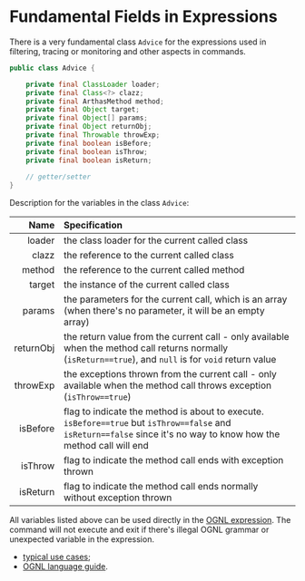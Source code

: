 Fundamental Fields in Expressions
==============================

There is a very fundamental class `Advice` for the expressions used in filtering, tracing or monitoring and other aspects in commands.  

```java
public class Advice {

    private final ClassLoader loader;
    private final Class<?> clazz;
    private final ArthasMethod method;
    private final Object target;
    private final Object[] params;
    private final Object returnObj;
    private final Throwable throwExp;
    private final boolean isBefore;
    private final boolean isThrow;
    private final boolean isReturn;
    
    // getter/setter  
}  
```

Description for the variables in the class `Advice`:

|Name|Specification|
|---:|:---|
|loader|the class loader for the current called class|
|clazz|the reference to the current called class|
|method|the reference to the current called method|
|target|the instance of the current called class|
|params|the parameters for the current call, which is an array (when there's no parameter, it will be an empty array)|
|returnObj|the return value from the current call - only available when the method call returns normally (`isReturn==true`), and `null` is for `void` return value|
|throwExp|the exceptions thrown from the current call - only available when the method call throws exception (`isThrow==true`)|
|isBefore|flag to indicate the method is about to execute. `isBefore==true` but `isThrow==false` and `isReturn==false` since it's no way to know how the method call will end|
|isThrow|flag to indicate the method call ends with exception thrown|
|isReturn|flag to indicate the method call ends normally without exception thrown|

All variables listed above can be used directly in the [OGNL expression](https://commons.apache.org/proper/commons-ognl/language-guide.html). The command will not execute and exit if there's illegal OGNL grammar or unexpected variable in the expression.
* [typical use cases](https://github.com/alibaba/arthas/issues/71);
* [OGNL language guide](https://commons.apache.org/proper/commons-ognl/language-guide.html).



